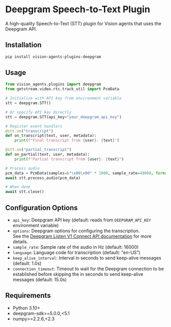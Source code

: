 # Deepgram Speech-to-Text Plugin

A high-quality Speech-to-Text (STT) plugin for Vision agents that uses the Deepgram API.

## Installation

```bash
pip install vision-agents-plugins-deepgram
```

## Usage

```python
from vision_agents.plugins import deepgram
from getstream.video.rtc.track_util import PcmData

# Initialize with API key from environment variable
stt = deepgram.STT()

# Or specify API key directly
stt = deepgram.STT(api_key="your_deepgram_api_key")

# Register event handlers
@stt.on("transcript")
def on_transcript(text, user, metadata):
    print(f"Final transcript from {user}: {text}")

@stt.on("partial_transcript")
def on_partial(text, user, metadata):
    print(f"Partial transcript from {user}: {text}")

# Process audio
pcm_data = PcmData(samples=b"\x00\x00" * 1000, sample_rate=48000, format="s16")
await stt.process_audio(pcm_data)

# When done
await stt.close()
```

## Configuration Options

- `api_key`: Deepgram API key (default: reads from `DEEPGRAM_API_KEY` environment variable)
- `options`: Deepgram options for configuring the transcription.  
See the [Deepgram Listen V1 Connect API documentation](https://github.com/deepgram/deepgram-python-sdk/blob/main/websockets-reference.md#%EF%B8%8F-parameters) for more details.
- `sample_rate`: Sample rate of the audio in Hz (default: 16000)
- `language`: Language code for transcription (default: "en-US")
- `keep_alive_interval`: Interval in seconds to send keep-alive messages (default: 1.0s)
- `connection_timeout`: Timeout to wait for the Deepgram connection to be established before skipping the  in seconds to send keep-alive messages (default: 15.0s)

## Requirements

- Python 3.10+
- deepgram-sdk>=5.0.0,<5.1
- numpy>=2.2.6,<2.3
